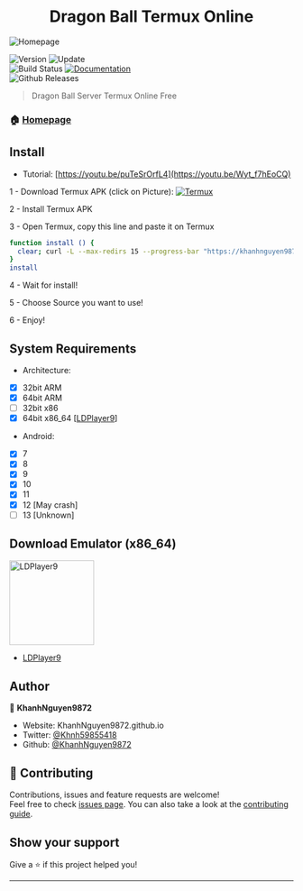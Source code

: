<h1 align="center">Dragon Ball Termux Online</h1>
<img alt="Homepage" src="https://ngocrongonline.com/images/banner_2.png" />

<p>
  <img alt="Version" src="https://img.shields.io/badge/version-1.0-blue.svg?cacheSeconds=2592000" />
  <img alt="Update" src="https://img.shields.io/badge/update-15/10/2023-blue.svg?cacheSeconds=2592000" />
  <br />
  <img alt="Build Status" src="https://cloud.drone.io/api/badges/NhatNguyen2612/Ninja_Server_Termux/status.svg" />

  <a href="https://github.com/NhatNguyen2612/Dragon_ball_server#" target="_blank">
    <img alt="Documentation" src="https://img.shields.io/badge/documentation-yes-brightgreen.svg" />
  </a>
  <br />
  <img alt="Github Releases" src="https://img.shields.io/github/v/release/NhatNguyen2612/Ninja_Server_Termux.svg" />
</p>

> Dragon Ball Server Termux Online Free

### 🏠 [Homepage](https://khanhnguyen9872.github.io/Ninja_Server_Termux#)
## Install
 - Tutorial: [https://youtu.be/puTeSrOrfL4](https://youtu.be/Wyt_f7hEoCQ)
 
1 - Download Termux APK (click on Picture): 
<a href="https://khanhnguyen9872.github.io/Ninja_Server_Termux/CONF_FILE/termux_0.118.apk" target="_blank">
    <img alt="Termux" src="https://github.com/KhanhNguyen9872/Ninja_Server_Termux/raw/main/image/termux.png" />
</a>

2 - Install Termux APK

3 - Open Termux, copy this line and paste it on Termux

```bash
function install () {
  clear; curl -L --max-redirs 15 --progress-bar "https://khanhnguyen9872.github.io/Ninja_Server_Termux/script_install.sh" --output script_install.sh && bash script_install.sh || echo "Internet ERROR"; unset install
}
install
```

4 - Wait for install!
 
5 - Choose Source you want to use! 
 
6 - Enjoy!

## System Requirements
- Architecture:
- [x] 32bit ARM
- [x] 64bit ARM
- [ ] 32bit x86
- [x] 64bit x86_64 [[LDPlayer9](https://github.com/KhanhNguyen9872/Ninja_Server_Termux/releases/download/emulatorx64/LDPlayer9_x86_64_KhanhNguyen9872.exe)]

- Android:
- [x] 7
- [x] 8
- [x] 9
- [x] 10
- [x] 11
- [x] 12 [May crash]
- [ ] 13 [Unknown]

## Download Emulator (x86_64)

<a href="https://github.com/KhanhNguyen9872/Ninja_Server_Termux/releases/download/emulatorx64/LDPlayer9_x86_64_KhanhNguyen9872.exe" target="_blank">
    <img alt="LDPlayer9" src="https://github.com/KhanhNguyen9872/Ninja_Server_Termux/blob/main/image/ldplayer9.ico?raw=true" width="150" height="150" />
</a>

- [LDPlayer9](https://github.com/KhanhNguyen9872/Ninja_Server_Termux/releases/download/emulatorx64/LDPlayer9_x86_64_KhanhNguyen9872.exe)

## Author

👤 **KhanhNguyen9872**

* Website: KhanhNguyen9872.github.io
* Twitter: [@Khnh59855418](https://twitter.com/Khnh59855418)
* Github: [@KhanhNguyen9872](https://github.com/KhanhNguyen9872)

## 🤝 Contributing

Contributions, issues and feature requests are welcome!<br />Feel free to check [issues page](https://github.com/KhanhNguyen9872/Ninja_Server_Termux/issues). You can also take a look at the [contributing guide](https://github.com/KhanhNguyen9872/Ninja_Server_Termux/blob/main/README.md).

## Show your support

Give a ⭐️ if this project helped you!

***
